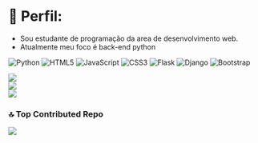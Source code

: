 # 💫 Perfil:

<ul>
    <li>
        Sou estudante de programação da area de desenvolvimento web.
    </li>
    <li>
        Atualmente meu foco é back-end python
    </li>
</ul>

![Python](https://img.shields.io/badge/python-3670A0?style=for-the-badge&logo=python&logoColor=ffdd54) ![HTML5](https://img.shields.io/badge/html5-%23E34F26.svg?style=for-the-badge&logo=html5&logoColor=white) ![JavaScript](https://img.shields.io/badge/javascript-%23323330.svg?style=for-the-badge&logo=javascript&logoColor=%23F7DF1E) ![CSS3](https://img.shields.io/badge/css3-%231572B6.svg?style=for-the-badge&logo=css3&logoColor=white) ![Flask](https://img.shields.io/badge/flask-%23000.svg?style=for-the-badge&logo=flask&logoColor=white) ![Django](https://img.shields.io/badge/django-%23092E20.svg?style=for-the-badge&logo=django&logoColor=white) ![Bootstrap](https://img.shields.io/badge/bootstrap-%238511FA.svg?style=for-the-badge&logo=bootstrap&logoColor=white)

![](https://github-readme-stats.vercel.app/api?username=PedroHenriqee&theme=blue-green&hide_border=false&include_all_commits=false&count_private=false)<br/>
![](https://github-readme-streak-stats.herokuapp.com/?user=PedroHenriqee&theme=blue-green&hide_border=false)<br/>
![](https://github-readme-stats.vercel.app/api/top-langs/?username=PedroHenriqee&theme=blue-green&hide_border=false&include_all_commits=false&count_private=false&layout=compact)

### 🔝 Top Contributed Repo
![](https://github-contributor-stats.vercel.app/api?username=PedroHenriqee&limit=5&theme=apprentice&combine_all_yearly_contributions=true)
